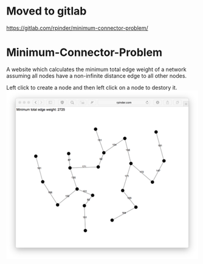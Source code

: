# Moved to gitlab

https://gitlab.com/rpinder/minimum-connector-problem/


# Minimum-Connector-Problem
A website which calculates the minimum total edge weight of a network assuming all nodes have a non-infinite distance edge to all other nodes.

Left click to create a node and then left click on a node to destory it.
![Example Screenshot](example-screenshot.png)
